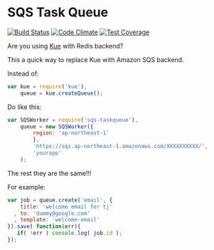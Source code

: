 # SQS Task Queue
[![Build Status](https://travis-ci.org/dungbx/sqs-taskqueue.svg)](https://travis-ci.org/dungbx/sqs-taskqueue) [![Code Climate](https://codeclimate.com/github/dungbx/sqs-taskqueue/badges/gpa.svg)](https://codeclimate.com/github/dungbx/sqs-taskqueue) [![Test Coverage](https://codeclimate.com/github/dungbx/sqs-taskqueue/badges/coverage.svg)](https://codeclimate.com/github/dungbx/sqs-taskqueue)

Are you using [Kue](https://github.com/Automattic/kue) with Redis backend?

This a quick way to replace Kue with Amazon SQS backend.

Instead of:
```js
var kue = require('kue'),
	queue = kue.createQueue();
```

Do like this:

```js
var SQSWorker = require('sqs-taskqueue'),
	queue = new SQSWorker({
		region: 'ap-northeast-1'
		},
		'https://sqs.ap-northeast-1.amazonaws.com/XXXXXXXXXX/',
		'yourapp'
	);
```

The rest they are the same!!!

For example:
```js
var job = queue.create('email', {
    title: 'welcome email for tj'
  , to: 'dummy@google.com'
  , template: 'welcome-email'
}).save( function(err){
   if( !err ) console.log( job.id );
});
```